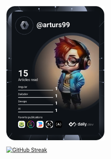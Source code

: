   <a href="https://app.daily.dev/DailyDevTips"><img src="https://github.com/Arturs1123/Arturs1123/blob/master/devcard.svg" width="260" alt="Arturs's Dev Card"/></a>

  <a href="https://git.io/streak-stats"><img src="https://streak-stats.demolab.com?user=Arturs1123&theme=github-dark-dimmed&border_radius=6&card_width=500" alt="GitHub Streak" /></a>

